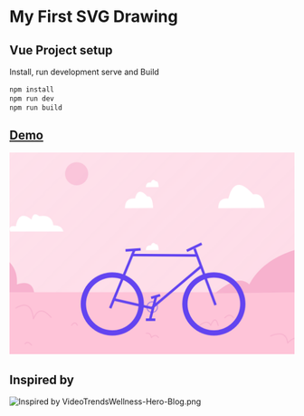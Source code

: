 # My First SVG Drawing

## Vue Project setup 
Install, run development serve and Build
```
npm install
npm run dev
npm run build
```

## [Demo](https://messiasdias.github.io/my-first-svg)
![Screenshot](./public/screenshot.png)


## Inspired by 
![Inspired by VideoTrendsWellness-Hero-Blog.png](https://lumen5.com/learn/wp-content/uploads/2020/05/VideoTrendsWellness-Hero-Blog.png)